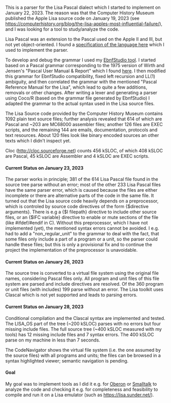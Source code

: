 This is a parser for the Lisa Pascal dialect which I started to implement on January 22, 2023. The reason was that the Computer History Museum published the Apple Lisa source code on January 19, 2023 (see https://computerhistory.org/blog/the-lisa-apples-most-influential-failure/), and I was looking for a tool to study/analyze the code. 

Lisa Pascal was an extension to the Pascal used on the Apple II and III, but not yet object-oriented. I found a [specification of the language here](http://lisa.sunder.net/Pascal_Reference.pdf) which I used to implement the parser. 

To develop and debug the grammar I used my [EbnfStudio tool](https://github.com/rochus-keller/EbnfStudio). I started based on a Pascal grammar corresponding to the 1975 version of Wirth and Jensen's "Pascal User Manual & Report" which I found [here](https://www.icosaedro.it/bnf_chk/ebnf-pascal.txt). I then modified this grammar for EbnfStudio compatibility, fixed left recursion and LL(1) ambiguity, and then correlated the grammar with the mentioned "Pascal Reference Manual for the Lisa", which lead to quite a few additions, removals or other changes. After writing a lexer and generating a parser using Coco/R (based on the grammar file generated by EbnfStudio) I adapted the grammar to the actual syntax used in the Lisa source files.

The Lisa Source code provided by the Computer History Museum contains 1092 plain text source files; further analysis revealed that 614 of which are Pascal and ~203 are MC68000 assembler files; another 126 files are EXEC scripts, and the remaining 144 are emails, documentation, protocols and text resources. About 120 files look like binary encoded sources an other texts which I didn't inspect yet. 

Cloc (http://cloc.sourceforge.net) counts 456 kSLOC, of which 408 kSLOC are Pascal, 45 kSLOC are Assembler and 4 kSLOC are EXEC scripts.

#### Current Status on January 23, 2023

The parser works in principle; 381 of the 614 Lisa Pascal file found in the source tree parse without an error; most of the other 233 Lisa Pascal files have the same parser error, which is caused because the files are either incomplete or there are alternative parts of the code in the same file. It turned out that the Lisa source code heavily depends on a preprocessor, which is controled by source code directives of the form {$directive arguments}. There is e.g a {$I filepath} directive to include other source files, or an {$IFC variable} directive to enable or mute sections of the file (like #ifdef/#endif in C). Without this preprocessor, which I have not implemented (yet), the mentioned syntax errors cannot be avoided. I e.g. had to add a "non_regular_unit" to the grammar to deal with the fact, that some files only include a part of a program or a unit, so the parser could handle these files; but this is only a provisional fix and to continue the project the implementation of the preprocessor is unavoidable.

#### Current Status on January 26, 2023

The source tree is converted to a virtual file system using the original file names, considering Pascal files only. All program and unit files
of this file system are parsed and include directives are resolved. Of the 360 program or unit files (with includes) 199 parse without an error.
The Lisa toolkit uses Clascal which is not yet supported and leads to parsing errors.

#### Current Status on January 28, 2023

Conditional compilation and the Clascal syntax are implemented and tested. The LISA_OS part of the tree (~200 kSLOC) parses with no errors but four missing include files. The full source tree (~400 kSLOC measured with my tools) has 12 missing include files and 7 syntax errors. The 400 kSLOC parse on my machine in less than 7 seconds.

The CodeNavigator shows the virtual file system (i.e. the one assumed by the source files) with all programs and units; the files can be browsed in a syntax highlighted viewer; semantic navigation is pending.


#### Goal

My goal was to implement tools as I did it e.g. for [Oberon](https://github.com/rochus-keller/Oberon/blob/master/README_old.md) or [Smalltalk](https://github.com/rochus-keller/Smalltalk/blob/master/Readme.md) to analyze the code and checking it e.g. for completeness and feasibility to compile and run it on a Lisa emulator (such as https://lisa.sunder.net/).
